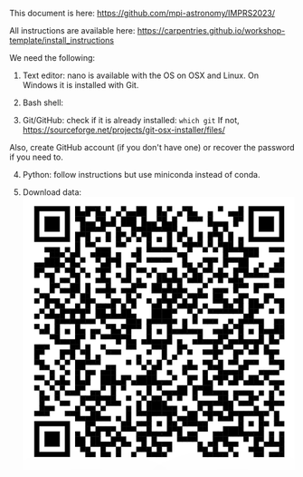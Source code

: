 This document is here: https://github.com/mpi-astronomy/IMPRS2023/

All instructions are available here: https://carpentries.github.io/workshop-template/install_instructions

We need the following:
1. Text editor: nano is available with the OS on OSX and Linux. On Windows it is installed with Git.

2. Bash shell: 

2. Git/GitHub: check if it is already installed: ```which git```
If not, https://sourceforge.net/projects/git-osx-installer/files/

Also, create GitHub account (if you don't have one) or recover the password if you need to.

4. Python: follow instructions but use miniconda instead of conda.

5. Download data: ![download data](data_download.png "Title")
